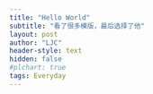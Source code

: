 ```yaml
---
title: "Hello World"
subtitle: "看了很多模版，最后选择了他"
layout: post
author: "LJC"
header-style: text
hidden: false
#plchart: true
tags: Everyday
---
```



